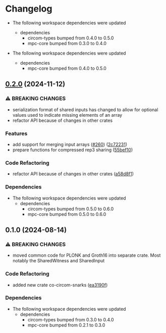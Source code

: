 # Changelog

* The following workspace dependencies were updated
  * dependencies
    * circom-types bumped from 0.4.0 to 0.5.0
    * mpc-core bumped from 0.3.0 to 0.4.0

* The following workspace dependencies were updated
  * dependencies
    * mpc-core bumped from 0.4.0 to 0.5.0

## [0.2.0](https://github.com/TaceoLabs/co-snarks/compare/co-circom-snarks-v0.1.2...co-circom-snarks-v0.2.0) (2024-11-12)


### ⚠ BREAKING CHANGES

* serialization format of shared inputs has changed to allow for optional values used to indicate missing elements of an array
* refactor API because of changes in other crates

### Features

* add support for merging input arrays ([#260](https://github.com/TaceoLabs/co-snarks/issues/260)) ([2c72231](https://github.com/TaceoLabs/co-snarks/commit/2c722317efee4b07fef92dcc7c6218033a25f04b))
* prepare functions for compressed rep3 sharing ([55bef10](https://github.com/TaceoLabs/co-snarks/commit/55bef10313378e8ca14f2f22f312c84462a92a7e))


### Code Refactoring

* refactor API because of changes in other crates ([a58d8f1](https://github.com/TaceoLabs/co-snarks/commit/a58d8f1d1852ece862ed9d9164ee96e66fba1da8))


### Dependencies

* The following workspace dependencies were updated
  * dependencies
    * circom-types bumped from 0.5.0 to 0.6.0
    * mpc-core bumped from 0.5.0 to 0.6.0

## 0.1.0 (2024-08-14)


### ⚠ BREAKING CHANGES

* moved common code for PLONK and Groth16 into separate crate. Most notably the SharedWitness and SharedInput

### Code Refactoring

* added new crate co-circom-snarks ([ea3190f](https://github.com/TaceoLabs/collaborative-circom/commit/ea3190f4d731893e6fcce71976c32b3bbac6b89b))


### Dependencies

* The following workspace dependencies were updated
  * dependencies
    * circom-types bumped from 0.3.0 to 0.4.0
    * mpc-core bumped from 0.2.1 to 0.3.0
